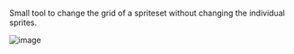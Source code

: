 Small tool to change the grid of a spriteset without changing the individual sprites.

![image](https://github.com/Hudell/spriteset-resizer/assets/2692247/5a79afb2-2c59-4ca9-b2d1-d5c704372670)
